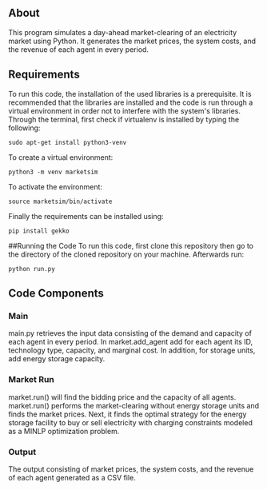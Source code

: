 ## About
This program simulates a day-ahead market-clearing of an electricity market using Python.
It generates the market prices, the system costs, and the revenue of each agent in every
period.
## Requirements
To run this code, the installation of the used libraries is a prerequisite. It is recommended that the libraries are installed and the code is run through a virtual environment in order not to interfere with the system's libraries. Through the terminal, first check if virtualenv is installed by typing the following:

`sudo apt-get install python3-venv`

To create a virtual environment:

`python3 -m venv marketsim`

To activate the environment:

`source marketsim/bin/activate`

Finally the requirements can be installed using:

`pip install gekko`

##Running the Code
To run this code, first clone this repository then go to the directory of the cloned repository on your machine. Afterwards run:

`python run.py`
## Code Components
### Main
main.py retrieves the input data consisting of the demand and capacity of each agent in
every period. In market.add_agent add for each agent its ID, technology type, capacity, and
marginal cost. In addition, for storage units, add energy storage capacity.
### Market Run
market.run() will find the bidding price and the capacity of all agents.
market.run() performs the market-clearing without energy storage units and finds the
market prices. Next, it finds the optimal strategy for the energy storage facility to buy or sell
electricity with charging constraints modeled as a MINLP optimization problem.
### Output
The output consisting of market prices, the system costs, and the revenue of each agent
generated as a CSV file.
